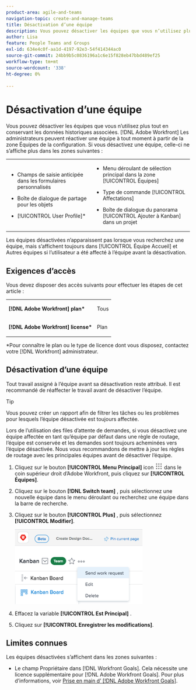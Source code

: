 ```yaml
---
product-area: agile-and-teams
navigation-topic: create-and-manage-teams
title: Désactivation d’une équipe
description: Vous pouvez désactiver les équipes que vous n’utilisez plus tout en conservant les données historiques associées. Les administrateurs d’Adobe Workfront peuvent réactiver une équipe à tout moment à partir de la zone Équipes de la configuration.
author: Lisa
feature: People Teams and Groups
exl-id: 634e4c0f-aa1d-4197-92e3-54f414344ac0
source-git-commit: 24bb9b5c0836196a1c6e15f828eb47bbd489ef25
workflow-type: tm+mt
source-wordcount: '338'
ht-degree: 0%

---
```


# Désactivation d’une équipe

Vous pouvez désactiver les équipes que vous n’utilisez plus tout en conservant les données historiques associées. [!DNL Adobe Workfront] Les administrateurs peuvent réactiver une équipe à tout moment à partir de la zone Équipes de la configuration. Si vous désactivez une équipe, celle-ci ne s’affiche plus dans les zones suivantes :

<table style="table-layout:auto"> 
 <col> 
 <col> 
 <tbody> 
  <tr> 
   <td> 
    <ul> 
     <li> <p>Champs de saisie anticipée dans les formulaires personnalisés</p> </li> 
    </ul> 
    <ul> 
     <li> <p>Boîte de dialogue de partage pour les objets</p> </li> 
     <li> <p>[!UICONTROL User Profile]*</p> </li> 
    </ul> </td> 
   <td> 
    <ul> 
     <li> <p>Menu déroulant de sélection principal dans la zone [!UICONTROL Équipes]</p> </li> 
     <li> <p>Type de commande [!UICONTROL Affectations]</p> </li> 
     <li> <p>Boîte de dialogue du panorama [!UICONTROL Ajouter à Kanban] dans un projet</p> </li> 
    </ul> </td> 
  </tr> 
 </tbody> 
</table>

Les équipes désactivées n’apparaissent pas lorsque vous recherchez une équipe, mais s’affichent toujours dans [!UICONTROL Équipe Accueil] et Autres équipes si l’utilisateur a été affecté à l’équipe avant la désactivation.

## Exigences d’accès

Vous devez disposer des accès suivants pour effectuer les étapes de cet article :

<table style="table-layout:auto"> 
 <col> 
 <col> 
 <tbody> 
  <tr> 
   <td role="rowheader"><strong>[!DNL Adobe Workfront] plan*</strong></td> 
   <td> <p>Tous</p> </td> 
  </tr> 
  <tr> 
   <td role="rowheader"><strong>[!DNL Adobe Workfront] license*</strong></td> 
   <td> <p>Plan</p> </td> 
  </tr> 
 </tbody> 
</table>

&#42;Pour connaître le plan ou le type de licence dont vous disposez, contactez votre [!DNL Workfront] administrateur.

## Désactivation d’une équipe

Tout travail assigné à l’équipe avant sa désactivation reste attribué. Il est recommandé de réaffecter le travail avant de désactiver l’équipe.

>[!TIP]
>
>Vous pouvez créer un rapport afin de filtrer les tâches ou les problèmes pour lesquels l’équipe désactivée est toujours affectée.

Lors de l’utilisation des files d’attente de demandes, si vous désactivez une équipe affectée en tant qu’équipe par défaut dans une règle de routage, l’équipe est conservée et les demandes sont toujours acheminées vers l’équipe désactivée. Nous vous recommandons de mettre à jour les règles de routage avec les principales équipes avant de désactiver l’équipe.

1. Cliquez sur le bouton **[!UICONTROL Menu Principal]** icon ![](assets/main-menu-icon.png) dans le coin supérieur droit d’Adobe Workfront, puis cliquez sur **[!UICONTROL Équipes]**.
1. Cliquez sur le bouton **[!DNL Switch team]** , puis sélectionnez une nouvelle équipe dans le menu déroulant ou recherchez une équipe dans la barre de recherche.
1. Cliquez sur le bouton **[!UICONTROL Plus]** , puis sélectionnez **[!UICONTROL Modifier]**.

   ![](assets/edit-team-settings-350x205.png)

1. Effacez la variable **[!UICONTROL Est Principal]** .
1. Cliquez sur **[!UICONTROL Enregistrer les modifications]**.

## Limites connues

Les équipes désactivées s’affichent dans les zones suivantes :

* Le champ Propriétaire dans [!DNL Workfront Goals]. Cela nécessite une licence supplémentaire pour [!DNL Adobe Workfront Goals]. Pour plus d’informations, voir [Prise en main d’ [!DNL Adobe Workfront Goals]](../../workfront-goals/goal-management/getting-started-with-wf-goals.md).
